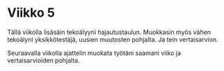 # Viikko 5

Tällä viikolla lisäsäin tekoälyyni hajautustaulun. Muokkasin myös vähen tekoälyni yksikkötestäjä, uusien muutosten pohjalta. Ja tein vertaisarvion.

Seuraavalla viikolla ajattelin muokata työtäni saamani viiko ja vertaisarvioiden pohjalta.